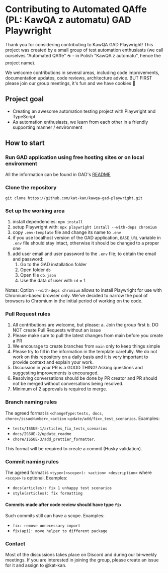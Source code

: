 # Contributing to Automated QAffe (PL: KawQA z automatu) GAD Playwright

Thank you for considering contributing to KawQA GAD Playwright! This project was created by a small group of test automation enthusiasts (we call ourselves "Automated QAffe" ☕️ - in Polish "KawQA z automatu", hence the project name).

We welcome contributions in several areas, including code improvements, documentation updates, code reviews, architecture advice. BUT FIRST please join our group meetings, it's fun and we have cookies 🍪

## Project goal

- Creating an awesome automation testing project with Playwright and TypeScript
- As automation enthusiasts, we learn from each other in a friendly supporting manner / environment

## How to start

### Run GAD application using free hosting sites or on local environment

All the information can be found in GAD's [README](https://github.com/jaktestowac/gad-gui-api-demo)

### Clone the repository

`git clone https://github.com/kat-kan/kawqa-gad-playwright.git`

### Set up the working area

1. install dependencies:
   `npm install`
2. setup Playwright with:
   `npx playwright install --with-deps chromium`
3. copy `.env-template` file and change its name to `.env`
4. if you use localhost version of the GAD application, `BASE_URL` variable in `.env` file should stay intact, otherwise it should be changed to a proper one
5. add user email and user password to the `.env` file; to obtain the email and password:  
    1. Go to the GAD installation folder
    2. Open folder `db`
    3. Open file `db.json`
    4. Use the data of user with `id` = 1

Notes: Option `--with-deps chromium` allows to install Playwright for use with Chromium-based browser only. We've decided to narrow the pool of browsers to Chromium in the initial period of working on the code.

### Pull Request rules

1. All contributions are welcome, but please: a. Join the group first b. DO NOT create Pull Requests without an issue
2. Please make sure to pull the latest changes from main before you create a PR
3. We encourage to create branches from `main` only to keep things simple
4. Please try to fill in the information in the template carefully. We do not work on this repository on a daily basis and it is very important to provide context and explain your work.
5. Discussion in your PR is a GOOD THING! Asking questions and suggesting improvements is encouraged.
6. Resolving conversations should be done by PR creator and PR should not be merged without conversations being resolved.
7. Minimum of 2 approvals is required to merge.

### Branch naming rules

The agreed format is `<changeType:tests, docs, chore>/issueNumber>_<action:update/add/fix>_test_scenarios`.
Examples:

- `tests/ISSUE-1/articles_fix_tests_scenarios `
- `docs/ISSUE-2/update_readme`
- `chore/ISSUE-3/add_prettier_formatter`.

This format will be required to create a commit (Husky validation).

### Commit naming rules

The agreed format is `<type>(<scope>): <action> <description>` where `<scope>` is optional.
Examples:

- `docs(articles): fix 1 unhappy test scenarios`
- `style(articles): fix formatting`

#### Commits made after code review should have type `fix`

Such commits still can have a scope.
Examples:

- `fix: remove unnecessary import`
- `fix(api): move helper to different package`

### Contact

Most of the discussions takes place on Discord and during our bi-weekly meetings. If you are interested in joining the group, please create an issue for it and assign to @kat-kan.
